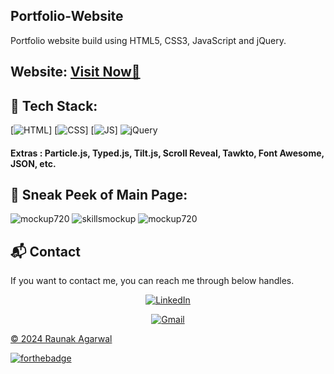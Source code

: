 ## Portfolio-Website
Portfolio website build using HTML5, CSS3, JavaScript and jQuery.

<h2> Website: 
<a href="https://raunakkkkk.github.io/Portfolio-Website/" target="_blank">Visit Now🚀</a>
</h2> 

## 📌 Tech Stack:
[![HTML](https://img.shields.io/badge/html5%20-%23E34F26.svg?&style=for-the-badge&logo=html5&logoColor=white)]
[![CSS](https://img.shields.io/badge/css3%20-%231572B6.svg?&style=for-the-badge&logo=css3&logoColor=white)]
[![JS](https://img.shields.io/badge/javascript%20-%23323330.svg?&style=for-the-badge&logo=javascript&logoColor=%23F7DF1E)]
<img alt="jQuery" src="https://img.shields.io/badge/jquery-%230769AD.svg?style=for-the-badge&logo=jquery&logoColor=white"/>

#### Extras : Particle.js, Typed.js, Tilt.js, Scroll Reveal, Tawkto, Font Awesome, JSON, etc.

## 📌 Sneak Peek of Main Page:
![mockup720](./assests/images/Screenshot(189).png)
![skillsmockup](./assests/images/Screenshot(190).png)
![mockup720](./assests/images/Screenshot(191).png)

<h2>📬 Contact</h2>

If you want to contact me, you can reach me through below handles.

<div align="center">

<a href="https://www.linkedin.com/in/raunak-agarwal-397467257/"  target="_blank"><img alt="LinkedIn" src="https://img.shields.io/badge/linkedin%20-%230077B5.svg?&style=for-the-badge&logo=linkedin&logoColor=white" /></a>

<a  href="mailto:agarwalraunak2000@gmail.com " ><img  alt="Gmail" src="https://img.shields.io/badge/Gmail-D14836?style=for-the-badge&logo=gmail&logoColor=white" />

</div>

© 2024 Raunak Agarwal


[![forthebadge](https://forthebadge.com/images/badges/built-with-love.svg)](https://forthebadge.com)
